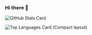 ### Hi there 👋

![GitHub Stats Card](https://github-readme-stats.vercel.app/api?username=Nao-RandD)

![Top Languages Card (Compact layout)](https://github-readme-stats.vercel.app/api/top-langs/?username=Nao-RandD&layout=compact)
<!--
**Nao-RandD/Nao-RandD** is a ✨ _special_ ✨ repository because its `README.md` (this file) appears on your GitHub profile.

Here are some ideas to get you started:

- 🔭 I’m currently working on ...
- 🌱 I’m currently learning ...
- 👯 I’m looking to collaborate on ...
- 🤔 I’m looking for help with ...
- 💬 Ask me about ...
- 📫 How to reach me: ...
- 😄 Pronouns: ...
- ⚡ Fun fact: ...
-->
